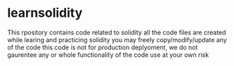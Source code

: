 # learnsolidity
This rpository contains code related to solidity
all the code files are created while learing and practicing solidity
you may freely copy/modify/update any of the code
this code is not for production deplyoment, we do not gaurentee any or whole functionality of the code
use at your own risk
